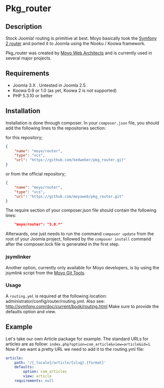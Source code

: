 # Pkg_router

## Description

Stock Joomla! routing is primitive at best. Moyo basically took the [Symfony 2 router](https://github.com/symfony/Routing) and ported it to Joomla using the
Nooku / Koowa framework.

Pkg_router was created by [Moyo Web Architects](http://moyoweb.nl) and is currently used in several major projects.

## Requirements

* Joomla 3.X . Untested in Joomla 2.5.
* Koowa 0.9 or 1.0 (as yet, Koowa 2 is not supported)
* PHP 5.3.10 or better


## Installation

Installation is done through composer. In your `composer.json` file, you should add the following lines to the repositories
section:

for this repository;

```json
{
    "name": "moyo/router",
    "type": "vcs",
    "url": "https://github.com/kedweber/pkg_router.git"
}
```

or from the official repository;

```json
{
    "name": "moyo/router",
    "type": "vcs",
    "url": "https://github.com/moyoweb/pkg_router.git"
}
```

The require section of your composer.json file should contain the following lines:

```json
    "moyo/router": "3.0.*"
```

Afterwards, one just needs to run the command  `composer update` from the root of your Joomla project, followed by the `composer install` command after the composer.lock file is generated in the first step.

### jsymlinker

Another option, currently only available for Moyo developers, is by using the jsymlink script from the [Moyo Git
Tools](https://github.com/derjoachim/moyo-git-tools).

### Usage

A `routing.yml` is required at the following location: administrator/config/router/routing.yml. Also see: http://symfony.com/doc/current/book/routing.html
Make sure to provide the defaults option and view.

## Example

Let's take our own Article package for example. The standard URLs for articles are as follow: `index.php?option=com_article&view=article&id=1`.
Now if we want a pretty URL we need to add it to the routing.yml file:
```yaml
article:
    path: '/{_locale}/article/{slug}.{format}'
    defaults:
        option: com_articles
        view: article
    requirements: null
```
